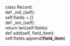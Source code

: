 class Record:  
    def \__init_\_(self):  
        self.fields = []  
    def \__len_\_(self):  
        return len(self.fields)  
    def add(self, field_item):  
        self.fields.append(**field_item**)  